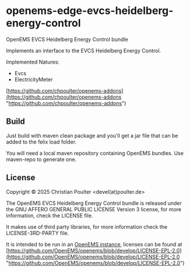 # openems-edge-evcs-heidelberg-energy-control
OpenEMS EVCS Heidelberg Energy Control bundle

Implements an interface to the EVCS Heidelberg Energy Control.

Implemented Natures:
- Evcs
- ElectricityMeter

[https://github.com/chpoulter/openems-addons](https://github.com/chpoulter/openems-addons "https://github.com/chpoulter/openems-addons")

## Build

Just build with maven clean package and you'll get a jar file that can be added to the felix load folder.

You will need a local maven repository containing OpenEMS bundles. Use maven-repo to generate one.

## License

Copyright © 2025 Christian Poulter <devel(at)poulter.de>

The OpenEMS EVCS Heidelberg Energy Control bundle is released under the GNU AFFERO GENERAL PUBLIC LICENSE Version 3 license, for more information, check the LICENSE file.

It makes use of third party libraries, for more information check the LICENSE-3RD-PARTY file.

It is intended to be run in an [OpenEMS instance](https://github.com/OpenEMS/openems "OpenEMS instance"), licenses can be found at [https://github.com/OpenEMS/openems/blob/develop/LICENSE-EPL-2.0](https://github.com/OpenEMS/openems/blob/develop/LICENSE-EPL-2.0 "https://github.com/OpenEMS/openems/blob/develop/LICENSE-EPL-2.0")
